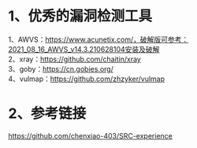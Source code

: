 # 1、优秀的漏洞检测工具
1、AWVS：https://www.acunetix.com/，破解版可参考：2021_08_16_AWVS_v14.3.210628104安装及破解  
2、xray：https://github.com/chaitin/xray  
3、goby：https://cn.gobies.org/  
4、vulmap：https://github.com/zhzyker/vulmap  
# 2、参考链接
https://github.com/chenxiao-403/SRC-experience  
